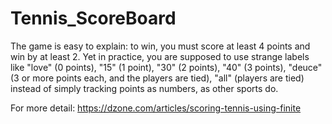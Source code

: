 # Tennis_ScoreBoard

The game is easy to explain: to win, you must score at least 4 points and win by at least 2. Yet in practice, you are supposed to use strange labels like "love" (0 points), "15" (1 point), "30" (2 points), "40" (3 points), "deuce" (3 or more points each, and the players are tied), "all" (players are tied) instead of simply tracking points as numbers, as other sports do.

For more detail: https://dzone.com/articles/scoring-tennis-using-finite
